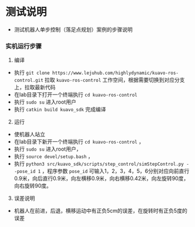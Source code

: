 # 测试说明

  - 测试机器人单步控制（落足点规划）案例的步骤说明

### 实机运行步骤

1. 编译
  - 执行 `git clone https://www.lejuhub.com/highlydynamic/kuavo-ros-control.git` 拉取 `kuavo-ros-control` 工作空间，根据需要切换到对应分支上，拉取最新代码
  - 在lab目录下打开一个终端执行 `cd kuavo-ros-control` 
  - 执行 `sudo su` 进入root用户
  - 执行 `catkin build kuavo_sdk` 完成编译 

2. 运行 
  - 使机器人站立
  - 在lab目录下新开一个终端执行 `cd kuavo-ros-control` ，
  - 执行 `sudo su` 进入root用户，
  - 执行 `source devel/setup.bash` ， 
  - 执行 `python3 src/kuavo_sdk/scripts/step_control/simStepControl.py --pose_id 1` ，程序参数 `pose_id` 可输入1，2，3，4，5，6分别对应向前直行0.9米，向后直行0.9米，向左横移0.9米，向右横移0.42米，向左旋转90度，向右旋转90度。

3. 误差说明
  - 机器人在前进，后退，横移运动中有正负5cm的误差，在旋转时有正负5度的误差